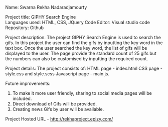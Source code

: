 Name: Swarna Rekha Nadaradjamourty

Project title: GIPHY Search Engine  
Languages used: HTML, CSS, JQuery
Code Editor: Visual studio code 
Repository: Github

Project description: The project GIPHY Search Engine is used to search the gifs. In this project the user can find the gifs by inputting the key word in the text box. Once the user searched the key word, the list of gifs will be displayed to the user. The page provide the standard count of 25 gifs but the numbers can also be customised by inputting the required count.

Project details: The project consists of: 
HTML page - index.html
CSS page - style.css and style.scss
Javascript page - main.js.

Future improvements:
1. To make it more user friendly, sharing to social media pages will be included.
2. Direct download of Gifs will be provided.
3. Creating news Gifs by user will be available.

Project Hosted URL - http://rekhaproject.epizy.com/
